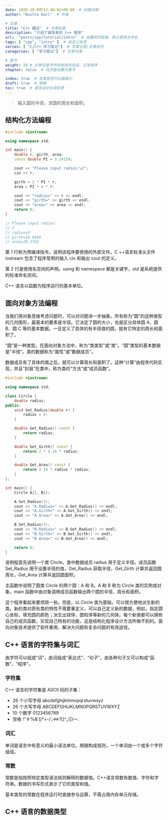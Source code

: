 ```yaml
---
date: 2020-10-09T12:48:02+08:00  # 创建日期
author: "Rustle Karl"  # 作者

# 文章
title: "C++ 概述"  # 文章标题
description: "介绍了最简单的 C++ 程序"
url:  "posts/cpp/tutorial/intro"  # 设置网页链接，默认使用文件名
tags: [ "cpp", "intro" ]  # 自定义标签
series: [ "C/C++ 学习笔记"]  # 文章主题/文章系列
categories: [ "学习笔记"]  # 文章分类

# 章节
weight: 20 # 文章在章节中的排序优先级，正序排序
chapter: false  # 将页面设置为章节

index: true  # 文章是否可以被索引
draft: true  # 草稿
toc: true  # 是否自动生成目录
---
```


> 输入圆的半径，求圆的周长和面积。

## 结构化方法编程

```c++
#include <iostream>

using namespace std;

int main() {
    double r, girth, area;
    const double PI = 3.14159;

    cout << "Please input radius:\n";
    cin >> r;

    girth = 2 * PI * r;
    area = PI * r * r;

    cout << "radius=" << r << endl;
    cout << "girth=" << girth << endl;
    cout << "area=" << area << endl;
    return 0;
}

// Please input radius:
// 3
// radius=3
// girth=18.8495
// area=28.2743
```

第 1 行称为预编译指令，说明该程序要使用的外部文件。C ++语言标准头文件 iostream 包含了程序常用的输入 cin 和输出 cout 的定义。

第 2 行是使用名空间的声明。using 和 namespace 都是关键字，std 是系统提供的标准命名空间。

C++ 语言以函数为程序运行的基本单位。

## 面向对象方法编程

当我们用对象思维考虑问题时，可以对问题进一步抽象。所有称为“圆”的这种类型的几何图形，最基本的要素是半径。它决定了圆的大小，也是区分具体圆 A、圆 B、圆 C 等的基本数据。一旦定义了具体的有半径值的圆，就有它特定的周长和面积了。

“圆”是一种类型。在面向对象方法中，称为“类类型”或“类”。“圆”类型的基本数据是“半径”。类的数据称为“属性”或“数据成员”。

数据成员有了具体的值之后，就可以计算周长和面积了。这种“计算”由程序代码实现，并且“封装”在类中，称为类的“方法”或“成员函数”。

```c++
#include <iostream>

using namespace std;

class Circle {
    double radius;
public:
    void Set_Radius(double r) {
        radius = r;
    }

    double Get_Radius() const {
        return radius;
    }

    double Get_Girth() const {
        return 2 * 3.14 * radius;
    }

    double Get_Area() const {
        return 3.14 * radius * radius;
    }
};

int main() {
    Circle A{}, B{};

    A.Set_Radius(3);
    cout << "A.Radius=" << A.Get_Radius() << endl;
    cout << "A.Girth=" << A.Get_Girth() << endl;
    cout << "A.Area=" << A.Get_Area() << endl;

    B.Set_Radius(3);
    cout << "B.Radius=" << B.Get_Radius() << endl;
    cout << "B.Girth=" << B.Get_Girth() << endl;
    cout << "B.Area=" << B.Get_Area() << endl;

    return 0;
}
```

该例程首先说明一个类 Circle。类中数据成员 radius 用于定义半径。成员函数 Set_Radius 用于设置半径的值，Get_Radius 获取半径，Get_Girth 计算并返回圆周长，Get_Area 计算并返回圆面积。

主函数中说明了圆类 Circle 的两个圆：A 和 B。A 和 B 称为 Circle 类的实例或对象。main 函数中由对象调用成员函数输出两个圆的半径、周长和面积。

这个程序看起来要烦琐一些。但是，以 Circle 类为基础，可以很方便地派生新的类。新的类对原有类的特性不需要重定义，可以自己定义新的数据，例如，指定圆心坐标，填充圆的颜色；派生出球体、圆柱体等新的几何体。每个新类都可以拥有自己的成员函数，实现自己特有的功能，这是结构化程序设计方法所做不到的。面向对象技术提供了软件重用、解决大问题和复杂问题的有效途径。

## C++ 语言的字符集与词汇

由字符可以组成“词”，由词组成“表达式”、“句子”，由各种句子又可以构成“函数”、“程序”。

### 字符集

C++ 语言的字符集是 ASCII 码的子集：

- 26 个小写字母 abcdefghijklmnopqrstuvwxyz
- 26 个大写字母 ABCDEFGHIJKLMNOPQRSTUVWⅩYZ
- 10 个数字 0123456789
- 空格 !"＃%&'()*+-/:;<=>?[\]^_{|}～.

### 词汇

单词是语言中有意义的最小语法单位。根据构成规则，一个单词由一个或多个字符组成。

### 常数

常数是指按照特定类型语法规则解释的数据值。C++语言常数有数值、字符和字符串。数据的书写形式表示了它的类型和值。

基本类型的常数在程序运行时直接参与运算，不需占用内存单元存储。

## C++ 语言的数据类型

```c++

```


```c++

```


```c++

```


```c++

```


```c++

```


